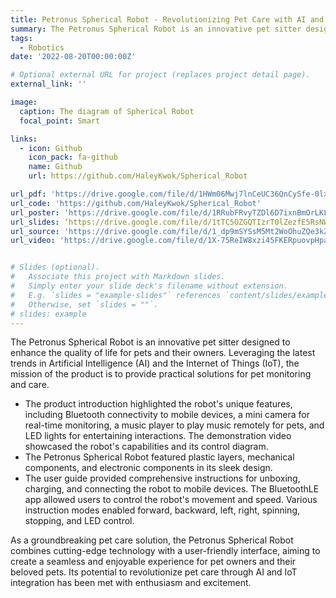 ```yaml
---
title: Petronus Spherical Robot - Revolutionizing Pet Care with AI and IoT
summary: The Petronus Spherical Robot is an innovative pet sitter designed to enhance the quality of life for pets and their owners. Leveraging the latest trends in Artificial Intelligence (AI) and the Internet of Things (IoT), the mission of the product is to provide practical solutions for pet monitoring and care.
tags:
  - Robotics
date: '2022-08-20T00:00:00Z'

# Optional external URL for project (replaces project detail page).
external_link: ''

image:
  caption: The diagram of Spherical Robot
  focal_point: Smart

links:
  - icon: Github
    icon_pack: fa-github
    name: Github
    url: https://github.com/HaleyKwok/Spherical_Robot

url_pdf: 'https://drive.google.com/file/d/1HWm06Mwj7lnCeUC36QnCySfe-0lxmlIQ/view?usp=sharing'
url_code: 'https://github.com/HaleyKwok/Spherical_Robot'
url_poster: 'https://drive.google.com/file/d/1RRubFRvyTZDl6D7ixnBmOrLKFcAO5Gqd/view?usp=sharing'
url_slides: ‘https://drive.google.com/file/d/1tTC5OZGQTIzrT0lZezfE5RsNWeKfAXGQ/view?usp=sharing’
url_source: 'https://drive.google.com/file/d/1_dp9mSYSsM5Mt2WoOhuZQe3kZDx-G-s5/view?usp=sharing'
url_video: 'https://drive.google.com/file/d/1X-75ReIW8xzi45FKERpuovpHpaWbvhPE/view?usp=sharing'


# Slides (optional).
#   Associate this project with Markdown slides.
#   Simply enter your slide deck's filename without extension.
#   E.g. `slides = "example-slides"` references `content/slides/example-slides.md`.
#   Otherwise, set `slides = ""`.
# slides: example
---
```


The Petronus Spherical Robot is an innovative pet sitter designed to enhance the quality of life for pets and their owners. Leveraging the latest trends in Artificial Intelligence (AI) and the Internet of Things (IoT), the mission of the product is to provide practical solutions for pet monitoring and care.

- The product introduction highlighted the robot's unique features, including Bluetooth connectivity to mobile devices, a mini camera for real-time monitoring, a music player to play music remotely for pets, and LED lights for entertaining interactions. The demonstration video showcased the robot's capabilities and its control diagram.
- The Petronus Spherical Robot featured plastic layers, mechanical components, and electronic components in its sleek design.
- The user guide provided comprehensive instructions for unboxing, charging, and connecting the robot to mobile devices. The BluetoothLE app allowed users to control the robot's movement and speed. Various instruction modes enabled forward, backward, left, right, spinning, stopping, and LED control.

As a groundbreaking pet care solution, the Petronus Spherical Robot combines cutting-edge technology with a user-friendly interface, aiming to create a seamless and enjoyable experience for pet owners and their beloved pets. Its potential to revolutionize pet care through AI and IoT integration has been met with enthusiasm and excitement.